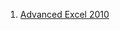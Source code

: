 1. [Advanced Excel 2010](https://www.yashada.org/yashada_2019/pdfs/e_library_cit/excel_Microsoft_Excel_2010_intermediate_YASHADA%20_June_2014%20(2).pdf)
